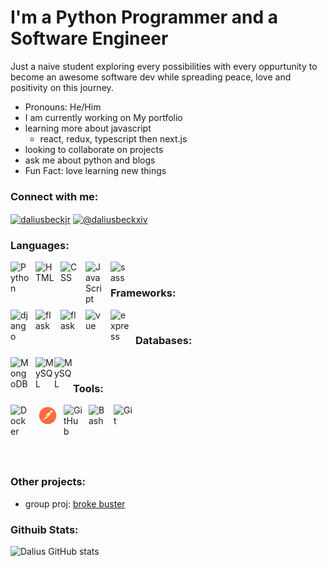 # I'm a Python Programmer and a Software Engineer

Just a naive student exploring every possibilities with every oppurtunity to become an awesome software dev while spreading peace, love and positivity on this journey.


* Pronouns: He/Him
* I am currently working on My portfolio
* learning more about javascript 
  * react, redux, typescript then next.js
* looking to collaborate on projects 
* ask me about python and blogs 
* Fun Fact: love learning new things 



### Connect with me:
<p>
<a href="https://linkedin.com/in/dalius-beck-jr" target="blank"><img align="center" src="https://raw.githubusercontent.com/rahuldkjain/github-profile-readme-generator/master/src/images/icons/Social/linked-in-alt.svg" alt="daliusbeckjr" height="30" width="40" /></a>
 <a href="https://medium.com/@daliusbeckjr" target="blank"><img align="center" src="https://raw.githubusercontent.com/rahuldkjain/github-profile-readme-generator/master/src/images/icons/Social/medium.svg" alt="@daliusbeckxiv" height="30" width="40" /></a> 

</p>

### Languages:
<!-- update will be seperating them into
into more categories of 
programming languages, toos, Frameworks, Databases and replacing logos with badges to have more space pretty much..but will see if the categories work -->

<img align="left" alt="Python" width="30px" style="padding-right:10px;" src="https://cdn.jsdelivr.net/gh/devicons/devicon/icons/python/python-plain.svg" />
<img align="left" alt="HTML" width="30px" style="padding-right:10px;" src="https://cdn.jsdelivr.net/gh/devicons/devicon/icons/html5/html5-plain.svg" />
<img align="left" alt="CSS" width="30px" style="padding-right:10px;" src="https://cdn.jsdelivr.net/gh/devicons/devicon/icons/css3/css3-plain.svg" />
<img align="left" alt="JavaScript" width="30px" style="padding-right:10px;" src="https://cdn.jsdelivr.net/gh/devicons/devicon/icons/javascript/javascript-plain.svg" />
<img align = "left" alt = "sass" width = "30px" style = "padding-right:10px;" src="https://cdn.jsdelivr.net/gh/devicons/devicon/icons/sass/sass-original.svg" />
<br />

### Frameworks:
<!-- python framework -->
<img align = "left" alt = "django" width = "30px" style="padding-right: 10px;" src="https://cdn.jsdelivr.net/gh/devicons/devicon/icons/django/django-plain.svg" />
<img align = "left" alt = "flask" width = "30px" style="padding-right: 10px;" src="https://cdn.jsdelivr.net/gh/devicons/devicon/icons/flask/flask-original-wordmark.svg" />

<img align = "left" alt = "flask" width = "30px" style="padding-right: 10px;" src="https://cdn.jsdelivr.net/gh/devicons/devicon/icons/react/react-original.svg" />
          
          
<!-- javascript framework -->
<img align="left" alt="vue" width="30px" style="padding-right:10px;" src="https://cdn.jsdelivr.net/gh/devicons/devicon/icons/vuejs/vuejs-original.svg" />
<img align="left" alt="express" width="30px" style="padding-right:10px;" src="https://cdn.jsdelivr.net/gh/devicons/devicon/icons/express/express-original.svg" />

<br />

### Databases:
<img align="left" alt="MongoDB" width="30px" style="padding-right:10px;" src="https://cdn.jsdelivr.net/gh/devicons/devicon/icons/mongodb/mongodb-original-wordmark.svg" />
<img  align="left" alt="MySQL" width="30px" src="https://cdn.jsdelivr.net/gh/devicons/devicon/icons/mysql/mysql-plain.svg" />
<img align="left" alt="MySQL" width="30px" src="https://cdn.jsdelivr.net/gh/devicons/devicon/icons/sqlite/sqlite-original.svg" />
<br />

### Tools:

<!-- tools -->
<img align="left" alt="Docker" width="30px" style="padding-right:10px;" src="https://cdn.jsdelivr.net/gh/devicons/devicon/icons/docker/docker-plain-wordmark.svg" />

<img  align="left" alt="Postman" width="35px" style="padding-right:10px;" src="./img/postman.svg">
<img align="left" alt="GitHub" width="30px" style="padding-right:10px;" src="https://cdn.jsdelivr.net/gh/devicons/devicon/icons/github/github-original.svg" />
<img align="left" alt="Bash" width="30px" style="padding-right:10px;" src="https://cdn.jsdelivr.net/gh/devicons/devicon/icons/bash/bash-original.svg" />
<img align="left" alt="Git" width="30px" style="padding-right:10px;" src="https://cdn.jsdelivr.net/gh/devicons/devicon/icons/git/git-original.svg" />
<br />

#
<br />
<br />

### Other projects:

* group proj: [broke buster](https://github.com/Tiarawayz/movie_app)

### Githuib Stats:

![Dalius GitHub stats](https://github-readme-stats.vercel.app/api?username=DaliusBeckjr&show_icons=true&theme=cobalt)
